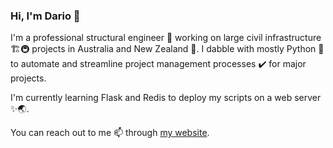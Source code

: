 ### Hi, I'm Dario 👋

I'm a professional structural engineer 👷 working on large civil infrastructure 🏗️🚇 projects in Australia and New Zealand 🥝. I dabble with mostly Python 🐍 to automate and streamline project management processes ✔️ for major projects.

I'm currently learning Flask and Redis to deploy my scripts on a web server ✨🌏.

You can reach out to me 📫 through [my website](https://dariobauer.net).
